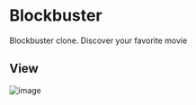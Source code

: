 # Blockbuster
Blockbuster clone.
Discover your favorite movie

## View
![image](https://user-images.githubusercontent.com/35951139/152654588-c75cd6e3-e211-46be-8d44-e2874582f806.png)
